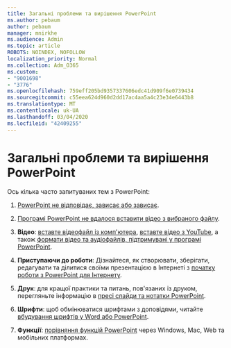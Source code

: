 ```yaml
---
title: Загальні проблеми та вирішення PowerPoint
ms.author: pebaum
author: pebaum
manager: mnirkhe
ms.audience: Admin
ms.topic: article
ROBOTS: NOINDEX, NOFOLLOW
localization_priority: Normal
ms.collection: Adm_O365
ms.custom:
- "9001698"
- "3776"
ms.openlocfilehash: 759eff205bd9357337606edc41d909f6e0739434
ms.sourcegitcommit: c55eea624d960d2dd17ac4aa5a4c23e34e6443b8
ms.translationtype: MT
ms.contentlocale: uk-UA
ms.lasthandoff: 03/04/2020
ms.locfileid: "42409255"
---
```

# <a name="powerpoint-common-issues-and-resolutions"></a>Загальні проблеми та вирішення PowerPoint

Ось кілька часто запитуваних тем з PowerPoint:

1. [PowerPoint не відповідає, зависає або зависає](https://support.office.com/article/PowerPoint-isn-t-responding-hangs-or-freezes-652ede6e-e3d2-449a-a07f-8c800dfb948d).

2. [Програмі PowerPoint не вдалося вставити відео з вибраного файлу](https://support.office.com/article/PowerPoint-cannot-insert-a-video-from-the-selected-file-acd46430-9e0c-4dca-9484-19cf0afdde7c).

3. **Відео**: [вставте відеофайл із комп'ютера](https://support.office.com/article/insert-and-play-a-video-file-from-your-computer-f3fcbd3e-5f86-4320-8aea-31bff480ed02), [вставте відео з YouTube](https://support.office.com/article/Insert-a-video-from-YouTube-or-another-site-8340ec69-4cee-4fe1-ab96-4849154bc6db), а також [формати відео та аудіофайлів, підтримувані у програмі PowerPoint](https://support.office.com/article/video-and-audio-file-formats-supported-in-powerpoint-d8b12450-26db-4c7b-a5c1-593d3418fb59). 

4. **Приступаючи до роботи**: Дізнайтеся, як створювати, зберігати, редагувати та ділитися своїми презентацією в Інтернеті з [початку роботи з PowerPoint для Інтернету](https://support.office.com/article/Get-started-with-PowerPoint-for-the-web-6303da7a-402a-4300-8b1c-160e8940cc34).

5. **Друк**: для кращої практики та питань, пов'язаних із друком, перегляньте інформацію в [пресі слайди та нотатки PowerPoint](https://support.office.com/article/Print-your-PowerPoint-slides-handouts-or-notes-194d4320-aa03-478b-9300-df25f0d15dc4). 

6. **Шрифти**: щоб обмінюватися шрифтами з доповідями, читайте [вбудування шрифтів у Word або PowerPoint](https://support.office.com/article/Embed-fonts-in-Word-or-PowerPoint-cb3982aa-ea76-4323-b008-86670f222dbc).

7. **Функції**: [порівняння функцій PowerPoint](https://support.office.com/article/Compare-PowerPoint-features-on-different-platforms-90986850-227c-4b25-938e-1c5838166b8b#bm11) через Windows, Mac, Web та мобільних платформах.

